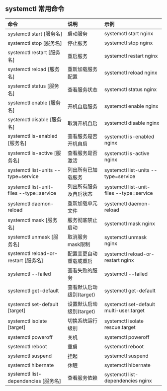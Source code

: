 ## systemctl 常用命令

| 命令                                 | 说明                     | 示例                                 |
|:-------------------------------------|:-------------------------|:--------------------------------------|
| systemctl start [服务名]             | 启动服务                 | systemctl start nginx                 |
| systemctl stop [服务名]              | 停止服务                 | systemctl stop nginx                  |
| systemctl restart [服务名]           | 重启服务                 | systemctl restart nginx               |
| systemctl reload [服务名]            | 重新加载服务配置         | systemctl reload nginx                |
| systemctl status [服务名]            | 查看服务状态             | systemctl status nginx                |
| systemctl enable [服务名]            | 开机自启服务             | systemctl enable nginx                |
| systemctl disable [服务名]           | 取消开机自启             | systemctl disable nginx               |
| systemctl is-enabled [服务名]        | 查看服务是否开机自启     | systemctl is-enabled nginx            |
| systemctl is-active [服务名]         | 查看服务是否激活         | systemctl is-active nginx             |
| systemctl list-units --type=service  | 列出所有已加载服务       | systemctl list-units --type=service   |
| systemctl list-unit-files --type=service | 列出所有服务及自启状态| systemctl list-unit-files --type=service|
| systemctl daemon-reload              | 重新加载单元文件         | systemctl daemon-reload               |
| systemctl mask [服务名]              | 服务彻底禁止启动         | systemctl mask nginx                  |
| systemctl unmask [服务名]            | 取消服务mask限制         | systemctl unmask nginx                |
| systemctl reload-or-restart [服务名] | 配置变更自动重载或重启   | systemctl reload-or-restart nginx     |
| systemctl --failed                   | 查看失败的服务           | systemctl --failed                    |
| systemctl get-default                | 查看默认启动级别(target) | systemctl get-default                 |
| systemctl set-default [target]       | 设置默认启动级别(target) | systemctl set-default multi-user.target|
| systemctl isolate [target]           | 切换系统运行级别         | systemctl isolate rescue.target       |
| systemctl poweroff                   | 关机                     | systemctl poweroff                    |
| systemctl reboot                     | 重启                     | systemctl reboot                      |
| systemctl suspend                    | 挂起                     | systemctl suspend                     |
| systemctl hibernate                  | 休眠                     | systemctl hibernate                   |
| systemctl list-dependencies [服务名] | 查看服务依赖             | systemctl list-dependencies nginx     |
